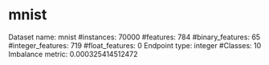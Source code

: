 # mnist
Dataset name: mnist
#instances: 70000
#features: 784
  #binary_features: 65
  #integer_features: 719
  #float_features: 0
Endpoint type: integer
#Classes: 10
Imbalance metric: 0.000325414512472

